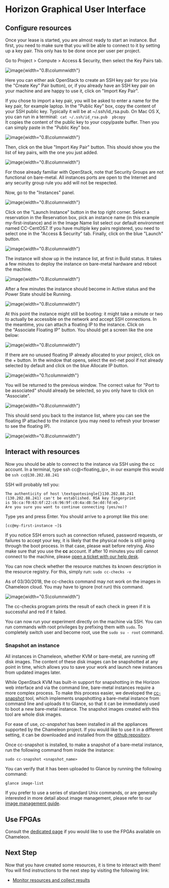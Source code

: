Horizon Graphical User Interface
================================

Configure resources
-------------------

Once your lease is started, you are almost ready to start an instance.
But first, you need to make sure that you will be able to connect to it
by setting up a key pair. This only has to be done once per user per
project.

Go to Project \> Compute \> Access & Security, then select the Key Pairs
tab.

![image](images/Screen-Shot-2016-10-26-at-14-37-00.png){width="0.8\columnwidth"}

Here you can either ask OpenStack to create an SSH key pair for you (via
the "Create Key" Pair button), or, if you already have an SSH key pair
on your machine and are happy to use it, click on "Import Key Pair".

If you chose to import a key pair, you will be asked to enter a name for
the key pair, for example laptop. In the "Public Key" box, copy the
content of your SSH public key. Typically it will be at
\~/.ssh/id\_rsa.pub. On Mac OS X, you can run in a terminal:
 `cat ~/.ssh/id_rsa.pub  pbcopy`\
It copies the content of the public key to your copy/paste buffer. Then
you can simply paste in the "Public Key" box.

![image](images/Screen-Shot-2016-10-26-at-14-37-18.png){width="0.8\columnwidth"}

Then, click on the blue "Import Key Pair" button. This should show you
the list of key pairs, with the one you just added.

![image](images/Screen-Shot-2016-10-26-at-14-37-52.png){width="0.8\columnwidth"}

For those already familiar with OpenStack, note that Security Groups are
not functional on bare-metal. All instances ports are open to the
Internet and any security group rule you add will not be respected.

Now, go to the "Instances" panel.

![image](images/Screen-Shot-2016-10-26-at-14-39-56.png){width="0.8\columnwidth"}

Click on the "Launch Instance" button in the top right corner. Select a
reservation in the Reservation box, pick an instance name (in this
example my-first-instance) and in the Image Name list select our default
environment named CC-CentOS7. If you have multiple key pairs registered,
you need to select one in the "Access & Security" tab. Finally, click on
the blue "Launch" button.

![image](images/Screen-Shot-2016-10-26-at-14-41-08.png){width="0.8\columnwidth"}

The instance will show up in the instance list, at first in Build
status. It takes a few minutes to deploy the instance on bare-metal
hardware and reboot the machine.

![image](images/Screen-Shot-2016-10-26-at-15-53-31.png){width="0.8\columnwidth"}

After a few minutes the instance should become in Active status and the
Power State should be Running.

![image](images/Screen-Shot-2016-10-26-at-16-22-38.png){width="0.8\columnwidth"}

At this point the instance might still be booting: it might take a
minute or two to actually be accessible on the network and accept SSH
connections. In the meantime, you can attach a floating IP to the
instance. Click on the "Associate Floating IP" button. You should get a
screen like the one below:

![image](images/Screen-Shot-2016-10-26-at-16-25-04.png){width="0.8\columnwidth"}

If there are no unused floating IP already allocated to your project,
click on the + button. In the window that opens, select the ext-net pool
if not already selected by default and click on the blue Allocate IP
button.

![image](images/Screen-Shot-2016-10-26-at-16-33-45-W05kOLQ.png){width="0.1\columnwidth"}

You will be returned to the previous window. The correct value for "Port
to be associated" should already be selected, so you only have to click
on "Associate".

![image](images/Screen-Shot-2016-10-26-at-16-25-10.png){width="0.8\columnwidth"}

This should send you back to the instance list, where you can see the
floating IP attached to the instance (you may need to refresh your
browser to see the floating IP).

![image](images/Screen-Shot-2016-10-26-at-16-26-54.png){width="0.8\columnwidth"}

Interact with resources
-----------------------

Now you should be able to connect to the instance via SSH using the cc
account. In a terminal, type ssh cc@\<floating\_ip\>, in our example
this would be `ssh cc@130.202.88.241`

SSH will probably tell you:

    The authenticity of host \textquotesingle{}130.202.88.241
    (130.202.88.241) can't be established. RSA key fingerprint 
    is 5b:ca:f0:63:6f:22:c6:96:9f:c0:4a:d8:5e:dd:fd:eb. 
    Are you sure you want to continue connecting (yes/no)?

Type yes and press Enter. You should arrive to a prompt like this one:

`[cc@my-first-instance ~]$`

If you notice SSH errors such as connection refused, password requests,
or failures to accept your key, it is likely that the physical node is
still going through the boot process. In that case, please wait before
retrying. Also make sure that you use the **cc** account. If after 10
minutes you still cannot connect to the machine, please [open a ticket
with our help desk](https://www.chameleoncloud.org/user/help/).

You can now check whether the resource matches its known description in
the resource registry. For this, simply run: `sudo cc-checks -v`

As of 03/30/2018, the cc-checks command may not work on the images in
Chameleon cloud. You may have to ignore (not run) this command.

![image](images/cc-checks.png){width="0.5\columnwidth"}

The cc-checks program prints the result of each check in green if it is
successful and red if it failed.

You can now run your experiment directly on the machine via SSH. You can
run commands with root privileges by prefixing them with `sudo`. To
completely switch user and become root, use
the `sudo su - root` command.

### Snapshot an instance

All instances in Chameleon, whether KVM or bare-metal, are running off
disk images. The content of these disk images can be snapshotted at any
point in time, which allows you to save your work and launch new
instances from updated images later.

While OpenStack KVM has built-in support for snapshotting in the Horizon
web interface and via the command line, bare-metal instances require a
more complex process. To make this process easier, we developed the
[cc-snapshot](https://github.com/ChameleonCloud/ChameleonSnapshotting)
tool, which implements snapshotting a bare-metal instance from command
line and uploads it to Glance, so that it can be immediately used to
boot a new bare-metal instance. The snapshot images created with this
tool are whole disk images.

For ease of use, *cc-snapshot* has been installed in all the appliances
supported by the Chameleon project. If you would like to use it in a
different setting, it can be downloaded and installed from the [github
repository](https://github.com/ChameleonCloud/ChameleonSnapshotting).

Once cc-snapshot is installed, to make a snapshot of a bare-metal
instance, run the following command from inside the instance:

`sudo cc-snapshot <snapshot_name>`

You can verify that it has been uploaded to Glance by running the
following command:

`glance image-list`

If you prefer to use a series of standard Unix commands, or are
generally interested in more detail about image management, please refer
to our [image management
guide](https://www.chameleoncloud.org/docs/user-guides/ironic/#snapshotting_an_instance).

Use FPGAs
---------

Consult the [dedicated
page](https://www.chameleoncloud.org/docs/bare-metal-user-guide/fpga/) if
you would like to use the FPGAs available on Chameleon.

Next Step
---------

Now that you have created some resources, it is time to interact with
them! You will find instructions to the next step by visiting the
following link:

-   [Monitor resources and collect
    results](https://www.chameleoncloud.org/monitor-and-collect/)
